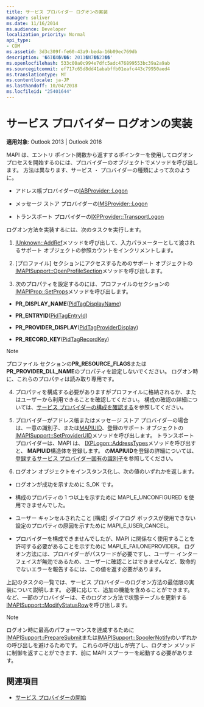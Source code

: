 ```yaml
---
title: サービス プロバイダー ログオンの実装
manager: soliver
ms.date: 11/16/2014
ms.audience: Developer
localization_priority: Normal
api_type:
- COM
ms.assetid: 3d3c309f-fe60-43a9-beda-16b09ec769db
description: '�ŏI�X�V��: 2011�N7��23��'
ms.openlocfilehash: 533c00a0c994e7dfc5adc476899553bc39a2a9ab
ms.sourcegitcommit: ef717c65d8dd41ababffb01eafc443c79950aed4
ms.translationtype: MT
ms.contentlocale: ja-JP
ms.lasthandoff: 10/04/2018
ms.locfileid: "25401644"
---
```

# <a name="implementing-service-provider-logon"></a>サービス プロバイダー ログオンの実装

**適用対象**: Outlook 2013 | Outlook 2016 
  
MAPI は、エントリ ポイント関数から返すするポインターを使用してログオン プロセスを開始するのには、プロバイダーのオブジェクトでメソッドを呼び出します。 方法は異なります、サービス ・ プロバイダーの種類によって次のように。
  
- アドレス帳プロバイダーの[IABProvider::Logon](iabprovider-logon.md) 
    
- メッセージ ストア プロバイダーの[IMSProvider::Logon](imsprovider-logon.md) 
    
- トランスポート プロバイダーの[IXPProvider::TransportLogon](ixpprovider-transportlogon.md) 
    
ログオン方法を実装するには、次のタスクを実行します。
  
1. [IUnknown::AddRef](https://msdn.microsoft.com/library/ms691379%28v=VS.85%29.aspx)メソッドを呼び出して、入力パラメーターとして渡されるサポート オブジェクトの参照カウントをインクリメントします。 
    
2. [プロファイル] セクションにアクセスするためのサポート オブジェクトの[IMAPISupport::OpenProfileSection](imapisupport-openprofilesection.md)メソッドを呼び出します。 
    
3. 次のプロパティを設定するのには、プロファイルのセクションの[IMAPIProp::SetProps](imapiprop-setprops.md)メソッドを呼び出します。 
    
  - **PR_DISPLAY_NAME**([PidTagDisplayName](pidtagdisplayname-canonical-property.md))
    
  - **PR_ENTRYID**([PidTagEntryId](pidtagentryid-canonical-property.md))
    
  - **PR_PROVIDER_DISPLAY**([PidTagProviderDisplay](pidtagproviderdisplay-canonical-property.md))
    
  - **PR_RECORD_KEY**([PidTagRecordKey](pidtagrecordkey-canonical-property.md))
    
  > [!NOTE]
  > プロファイル セクションの**PR_RESOURCE_FLAGS**または**PR_PROVIDER_DLL_NAME**のプロパティを設定しないでください。 ログオン時に、これらのプロパティは読み取り専用です。 
  
4. プロパティを構成する必要がありますがプロファイルに格納されるか、またはユーザーから利用できることを確認してください。 構成の確認の詳細については、[サービス プロバイダーの構成を確認する](verifying-service-provider-configuration.md)を参照してください。
    
5. プロバイダーがアドレス帳またはメッセージ ストア プロバイダーの場合は、一意の識別子、または[MAPIUID](mapiuid.md)、登録のサポート オブジェクトの[IMAPISupport::SetProviderUID](imapisupport-setprovideruid.md)メソッドを呼び出します。 トランスポート プロバイダーは、MAPI は、 [IXPLogon::AddressTypes](ixplogon-addresstypes.md)メソッドを呼び出すと、 **MAPIUID**構造体を登録します。 の**MAPIUID**を登録の詳細については、[登録するサービス プロバイダー固有の識別子](registering-service-provider-unique-identifiers.md)を参照してください。
    
6. ログオン オブジェクトをインスタンス化し、次の値のいずれかを返します。
    
  - ログオンが成功を示すために S_OK です。
    
  - 構成のプロパティの 1 つ以上を示すために MAPI_E_UNCONFIGURED を使用できませんでした。
    
  - ユーザー キャンセルされたこと [構成] ダイアログ ボックスが使用できない設定のプロパティの原因を示すために MAPI_E_USER_CANCEL。
    
  - プロバイダーを構成できませんでしたが、MAPI に関係なく使用することを許可する必要があることを示すために MAPI_E_FAILONEPROVIDER。 ログオン方法には、プロバイダーがパスワードが必要ですし、ユーザー インターフェイスが無効であるため、ユーザーに確認ことはできませんなど、致命的でないエラーを報告するには、この値を返す必要があります。 
    
上記のタスクの一覧では、サービス プロバイダーのログオン方法の最低限の実装について説明します。 必要に応じて、追加の機能を含めることができます。 など、一部のプロバイダーは、そのログオン方法で状態テーブルを更新する[IMAPISupport::ModifyStatusRow](imapisupport-modifystatusrow.md)を呼び出します。 
  
> [!NOTE]
> ログオン時に最高のパフォーマンスを達成するために[IMAPISupport::PrepareSubmit](imapisupport-preparesubmit.md)または[IMAPISupport::SpoolerNotify](imapisupport-spoolernotify.md)のいずれかの呼び出しを避けるためです。 これらの呼び出しが完了し、ログオン メソッドに制御を返すことができます、前に MAPI スプーラーを起動する必要があります。 
  
## <a name="see-also"></a>関連項目

- [サービス プロバイダーの開始](starting-a-service-provider.md)

